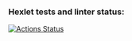 ### Hexlet tests and linter status:
[![Actions Status](https://github.com/yurylavrukhin/frontend-project-11/workflows/hexlet-check/badge.svg)](https://github.com/yurylavrukhin/frontend-project-11/actions)